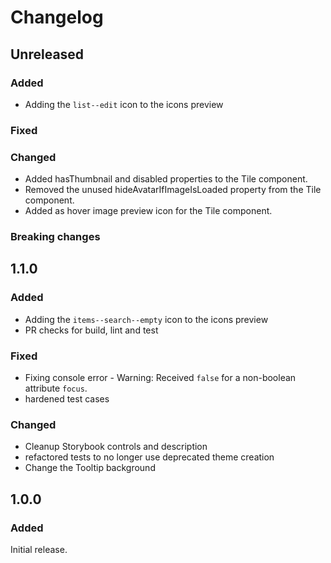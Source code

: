 # Changelog

## Unreleased

### Added
- Adding the `list--edit` icon to the icons preview

### Fixed

### Changed
- Added hasThumbnail and disabled properties to the Tile component. 
- Removed the unused hideAvatarIfImageIsLoaded property from the Tile component. 
- Added as hover image preview icon for the Tile component.

### Breaking changes

## 1.1.0

### Added
- Adding the `items--search--empty` icon to the icons preview
- PR checks for build, lint and test

### Fixed
- Fixing console error - Warning: Received `false` for a non-boolean attribute `focus`.
- hardened test cases

### Changed
- Cleanup Storybook controls and description
- refactored tests to no longer use deprecated theme creation
- Change the Tooltip background


## 1.0.0

### Added
Initial release.
